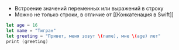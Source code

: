 - Встроение значений переменных или выражений в строку 
- Можно не только строки, в отличие от [[Конкатенация в Swift]]
```swift
let age = 16
let name = "Тигран"
let greeting = "Привет, меня зовут \(name), мне \(age) лет"
print (greeting)
```
